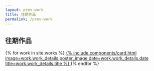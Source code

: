 ```yaml
---
layout: prev-work
title: 往期作品
permalink: /prev-work
---
```


<!-- Hero Banner Section -->
<section class="hero-banner">
  <div class="hero-overlay">
    <h1 class="hero-title">往期作品</h1>
  </div>
</section>

<!-- Main Content -->
<main class="prev-works-main">
  <div class="container">
    <!-- Works Grid -->
    <div class="works-grid">
      {% for work in site.works %}
        <a href="{{ work.url | relative_url }}" class="work-link">
          {% include components/card.html 
             image=work.work_details.poster_image 
             date=work.work_details.date 
             title=work.work_details.title 
          %}
        </a>
      {% endfor %}
    </div>
  </div>
</main>
